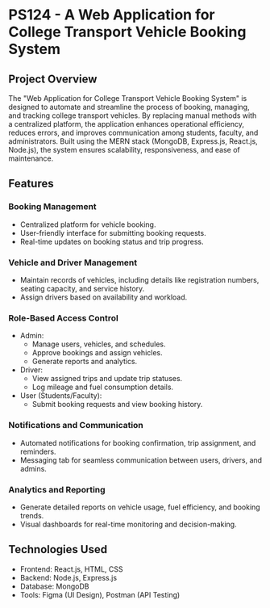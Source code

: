 # PS124 - A Web Application for College Transport Vehicle Booking System

## Project Overview
The "Web Application for College Transport Vehicle Booking System" is designed to automate and streamline the process of booking, managing, and tracking college transport vehicles. By replacing manual methods with a centralized platform, the application enhances operational efficiency, reduces errors, and improves communication among students, faculty, and administrators. Built using the MERN stack (MongoDB, Express.js, React.js, Node.js), the system ensures scalability, responsiveness, and ease of maintenance.

## Features
  ### Booking Management
  - Centralized platform for vehicle booking.
  - User-friendly interface for submitting booking requests.
  - Real-time updates on booking status and trip progress.
  ### Vehicle and Driver Management
  - Maintain records of vehicles, including details like registration numbers, seating capacity, and service history.
  - Assign drivers based on availability and workload.
  ### Role-Based Access Control
  - Admin:
      - Manage users, vehicles, and schedules.
      - Approve bookings and assign vehicles.
      - Generate reports and analytics.
  - Driver:
      - View assigned trips and update trip statuses.
      - Log mileage and fuel consumption details.
  - User (Students/Faculty):
      - Submit booking requests and view booking history.
  ### Notifications and Communication
  - Automated notifications for booking confirmation, trip assignment, and reminders.
  - Messaging tab for seamless communication between users, drivers, and admins.
  ### Analytics and Reporting
  - Generate detailed reports on vehicle usage, fuel efficiency, and booking trends.
  - Visual dashboards for real-time monitoring and decision-making.

## Technologies Used
- Frontend: React.js, HTML, CSS
- Backend: Node.js, Express.js
- Database: MongoDB
- Tools: Figma (UI Design), Postman (API Testing)